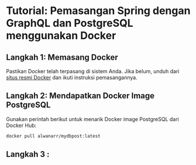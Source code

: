 # Tutorial: Pemasangan Spring dengan GraphQL dan PostgreSQL menggunakan Docker

## Langkah 1: Memasang Docker

Pastikan Docker telah terpasang di sistem Anda. Jika belum, unduh dari [situs resmi Docker](https://www.docker.com/) dan ikuti instruksi pemasangannya.

## Langkah 2: Mendapatkan Docker Image PostgreSQL

Gunakan perintah berikut untuk menarik Docker image PostgreSQL dari Docker Hub:

```bash
docker pull alwanarr/mydbpost:latest

```
## Langkah 3 : 